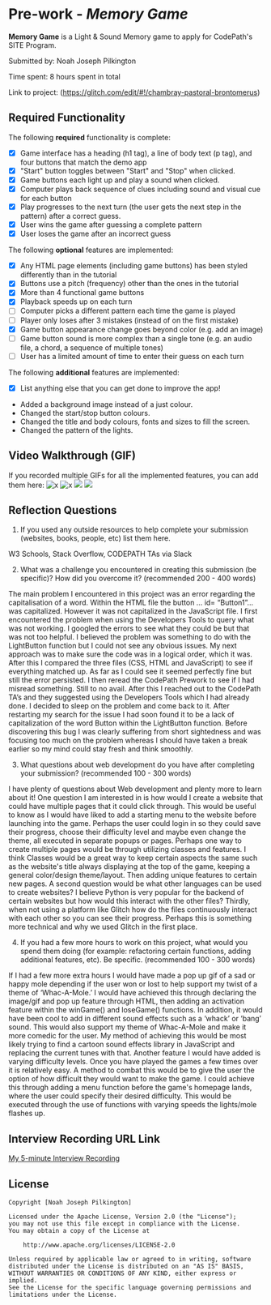 # Pre-work - *Memory Game*

**Memory Game** is a Light & Sound Memory game to apply for CodePath's SITE Program. 

Submitted by: Noah Joseph Pilkington

Time spent: 8 hours spent in total

Link to project: (https://glitch.com/edit/#!/chambray-pastoral-brontomerus)

## Required Functionality

The following **required** functionality is complete:

* [x] Game interface has a heading (h1 tag), a line of body text (p tag), and four buttons that match the demo app
* [x] "Start" button toggles between "Start" and "Stop" when clicked. 
* [x] Game buttons each light up and play a sound when clicked. 
* [x] Computer plays back sequence of clues including sound and visual cue for each button
* [x] Play progresses to the next turn (the user gets the next step in the pattern) after a correct guess. 
* [x] User wins the game after guessing a complete pattern
* [x] User loses the game after an incorrect guess

The following **optional** features are implemented:

* [x] Any HTML page elements (including game buttons) has been styled differently than in the tutorial
* [x] Buttons use a pitch (frequency) other than the ones in the tutorial
* [x] More than 4 functional game buttons
* [x] Playback speeds up on each turn
* [ ] Computer picks a different pattern each time the game is played
* [ ] Player only loses after 3 mistakes (instead of on the first mistake)
* [x] Game button appearance change goes beyond color (e.g. add an image)
* [ ] Game button sound is more complex than a single tone (e.g. an audio file, a chord, a sequence of multiple tones)
* [ ] User has a limited amount of time to enter their guess on each turn

The following **additional** features are implemented:

- [x] List anything else that you can get done to improve the app!

- Added a background image instead of a just colour. 
- Changed the start/stop button colours.
- Changed the title and body colours, fonts and sizes to fill the screen.
- Changed the pattern of the lights.

## Video Walkthrough (GIF)

If you recorded multiple GIFs for all the implemented features, you can add them here:
![x](gif1-https://www.kapwing.com/videos/624797117dd4d30092791348)
![x](gif2-https://www.kapwing.com/videos/62479e112ca5e90075b57639)
![](gif3-link-here)
![](gif4-link-here)

## Reflection Questions
1. If you used any outside resources to help complete your submission (websites, books, people, etc) list them here. 

W3 Schools, Stack Overflow, CODEPATH TAs via Slack

2. What was a challenge you encountered in creating this submission (be specific)? How did you overcome it? (recommended 200 - 400 words)

The main problem I encountered in this project was an error regarding the capitalisation of a word. Within the HTML file the button … id= “Button1”... was capitalized. However it was not capitalized in the JavaScript file. I first encountered the problem when using the Developers Tools to query what was not working. I googled the errors to see what they could be but that was not too helpful. I believed the problem was something to do with the LightButton function but I could not see any obvious issues. My next approach was to make sure the code was in a logical order, which it was. After this I compared the three files (CSS, HTML and JavaScript) to see if everything matched up. As far as I could see it seemed perfectly fine but still the error persisted. I then reread the CodePath Prework to see if I had misread something. Still to no avail. After this I reached out to the CodePath TA’s and they suggested using the Developers Tools which I had already done. I decided to sleep on the problem and come back to it. After restarting my search for the issue I had soon found it to be a lack of capitalization of the word Button within the LightButton function. Before discovering this bug I was clearly suffering from short sightedness and was focusing too much on the problem whereas I should have taken a break earlier so my mind could stay fresh and think smoothly. 

3. What questions about web development do you have after completing your submission? (recommended 100 - 300 words) 

I have plenty of questions about Web development and plenty more to learn about it! One question I am interested in is how would I create a website that could have multiple pages that it could click through. This would be useful to know as I would have liked to add a starting menu to the website before launching into the game. Perhaps the user could login in so they could save their progress, choose their difficulty level and maybe even change the theme, all executed in separate popups or pages. Perhaps one way to create multiple pages would be through utilizing classes and features. I think Classes would be a great way to keep certain aspects the same such as the website's title always displaying at the top of the game, keeping a general color/design theme/layout. Then adding unique features to certain new pages. 
A second question would be what other languages can be used to create websites? I believe Python is very popular for the backend of certain websites but how would this interact with the other files? 
Thirdly, when not using a platform like Glitch how do the files continuously interact with each other so you can see their progress. Perhaps this is something more technical and why we used Glitch in the first place.


4. If you had a few more hours to work on this project, what would you spend them doing (for example: refactoring certain functions, adding additional features, etc). Be specific. (recommended 100 - 300 words) 

If I had a few more extra hours I would have made a pop up gif of a sad or happy mole depending if the user won or lost to help support my twist of a theme of ‘Whac-A-Mole.’ I would have achieved this through declaring the image/gif and pop up feature through HTML, then adding an activation feature within the winGame() and loseGame() functions. In addition, it would have been cool to add in different sound effects such as a ‘whack’ or ‘bang’ sound. This would also support my theme of Whac-A-Mole and make it more comedic for the user. My method of achieving this would be most likely trying to find a cartoon sound effects library in JavaScript and replacing the current tunes with that.
Another feature I would have added is varying difficulty levels. Once you have played the games a few times over it is relatively easy. A method to combat this would be to give the user the option of how difficult they would want to make the game. I could achieve this through adding a menu function before the game's homepage lands, where the user could specify their desired difficulty. This would be executed through the use of functions with varying speeds the lights/mole flashes up.


## Interview Recording URL Link

[My 5-minute Interview Recording](https://www.loom.com/share/2023a696bfd849519dc6afbf7538cbda)


## License

    Copyright [Noah Joseph Pilkington]

    Licensed under the Apache License, Version 2.0 (the "License");
    you may not use this file except in compliance with the License.
    You may obtain a copy of the License at

        http://www.apache.org/licenses/LICENSE-2.0

    Unless required by applicable law or agreed to in writing, software
    distributed under the License is distributed on an "AS IS" BASIS,
    WITHOUT WARRANTIES OR CONDITIONS OF ANY KIND, either express or implied.
    See the License for the specific language governing permissions and
    limitations under the License.
